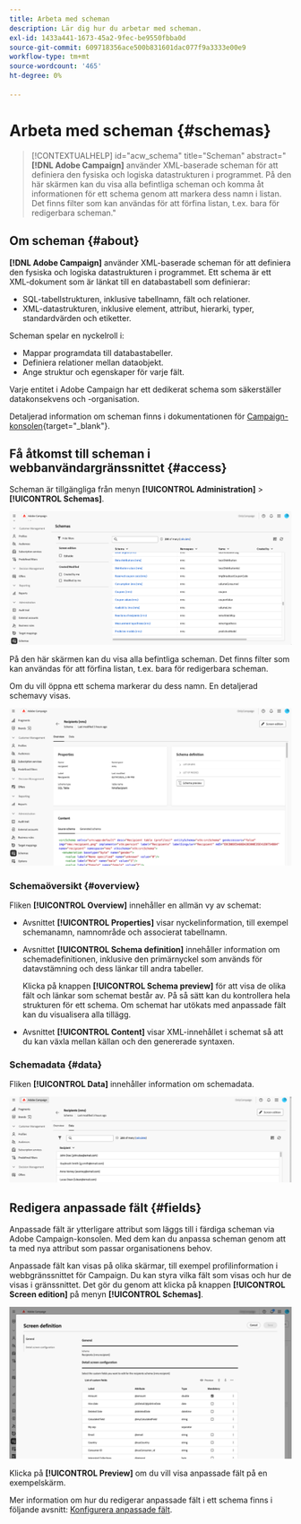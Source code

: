 ```yaml
---
title: Arbeta med scheman
description: Lär dig hur du arbetar med scheman.
exl-id: 1433a441-1673-45a2-9fec-be9550fbba0d
source-git-commit: 609718356ace500b831601dac077f9a3333e00e9
workflow-type: tm+mt
source-wordcount: '465'
ht-degree: 0%

---
```


# Arbeta med scheman {#schemas}

>[!CONTEXTUALHELP]
>id="acw_schema"
>title="Scheman"
>abstract="**[!DNL Adobe Campaign]** använder XML-baserade scheman för att definiera den fysiska och logiska datastrukturen i programmet. På den här skärmen kan du visa alla befintliga scheman och komma åt informationen för ett schema genom att markera dess namn i listan. Det finns filter som kan användas för att förfina listan, t.ex. bara för redigerbara scheman."

## Om scheman {#about}

**[!DNL Adobe Campaign]** använder XML-baserade scheman för att definiera den fysiska och logiska datastrukturen i programmet. Ett schema är ett XML-dokument som är länkat till en databastabell som definierar:

* SQL-tabellstrukturen, inklusive tabellnamn, fält och relationer.
* XML-datastrukturen, inklusive element, attribut, hierarki, typer, standardvärden och etiketter.

Scheman spelar en nyckelroll i:

* Mappar programdata till databastabeller.
* Definiera relationer mellan dataobjekt.
* Ange struktur och egenskaper för varje fält.

Varje entitet i Adobe Campaign har ett dedikerat schema som säkerställer datakonsekvens och -organisation.

Detaljerad information om scheman finns i dokumentationen för [Campaign-konsolen](https://experienceleague.adobe.com/en/docs/campaign/campaign-v8/developer/shemas-forms/schemas){target="_blank"}.

## Få åtkomst till scheman i webbanvändargränssnittet {#access}

Scheman är tillgängliga från menyn **[!UICONTROL Administration]** > **[!UICONTROL Schemas]**.

![Visning av schemalista med tillgängliga scheman och filter](assets/schemas-list.png)

På den här skärmen kan du visa alla befintliga scheman. Det finns filter som kan användas för att förfina listan, t.ex. bara för redigerbara scheman.

Om du vill öppna ett schema markerar du dess namn. En detaljerad schemavy visas.

![Skärm med schemainformation som visar schemaegenskaper och innehåll](assets/schema-details.png)

### Schemaöversikt {#overview}

Fliken **[!UICONTROL Overview]** innehåller en allmän vy av schemat:

* Avsnittet **[!UICONTROL Properties]** visar nyckelinformation, till exempel schemanamn, namnområde och associerat tabellnamn.

* Avsnittet **[!UICONTROL Schema definition]** innehåller information om schemadefinitionen, inklusive den primärnyckel som används för datavstämning och dess länkar till andra tabeller.

  Klicka på knappen **[!UICONTROL Schema preview]** för att visa de olika fält och länkar som schemat består av. På så sätt kan du kontrollera hela strukturen för ett schema. Om schemat har utökats med anpassade fält kan du visualisera alla tillägg.

* Avsnittet **[!UICONTROL Content]** visar XML-innehållet i schemat så att du kan växla mellan källan och den genererade syntaxen.

### Schemadata {#data}

Fliken **[!UICONTROL Data]** innehåller information om schemadata.

![Fliken Schemadata visar datastruktur och attribut](assets/schemas-data.png)

## Redigera anpassade fält {#fields}

Anpassade fält är ytterligare attribut som läggs till i färdiga scheman via Adobe Campaign-konsolen. Med dem kan du anpassa scheman genom att ta med nya attribut som passar organisationens behov.

Anpassade fält kan visas på olika skärmar, till exempel profilinformation i webbgränssnittet för Campaign. Du kan styra vilka fält som visas och hur de visas i gränssnittet. Det gör du genom att klicka på knappen **[!UICONTROL Screen edition]** på menyn **[!UICONTROL Schemas]**.

![Skärmen Anpassade fält visar redigerbara attribut](assets/schemas-custom.png)

Klicka på **[!UICONTROL Preview]** om du vill visa anpassade fält på en exempelskärm.

Mer information om hur du redigerar anpassade fält i ett schema finns i följande avsnitt: [Konfigurera anpassade fält](../administration/custom-fields.md).